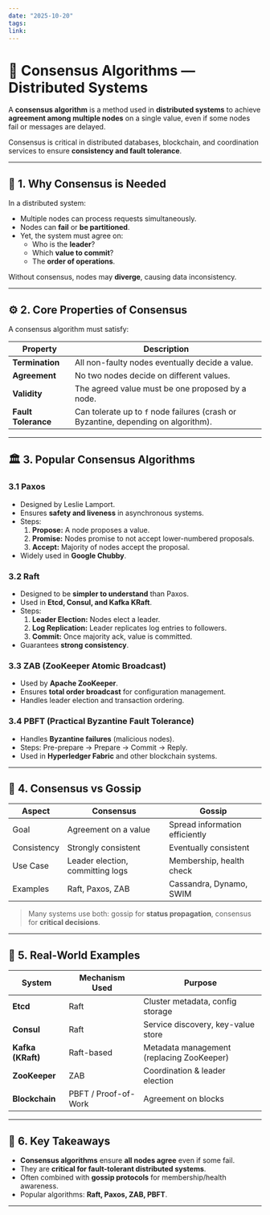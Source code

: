 ```yaml
---
date: "2025-10-20"
tags: 
link:
---
```


# 🧠 Consensus Algorithms — Distributed Systems

A **consensus algorithm** is a method used in **distributed systems** to achieve **agreement among multiple nodes** on a single value, even if some nodes fail or messages are delayed.  

Consensus is critical in distributed databases, blockchain, and coordination services to ensure **consistency and fault tolerance**.

---

## 📌 1. Why Consensus is Needed

In a distributed system:

- Multiple nodes can process requests simultaneously.
- Nodes can **fail** or **be partitioned**.
- Yet, the system must agree on:
  - Who is the **leader**?
  - Which **value to commit**?
  - The **order of operations**.

Without consensus, nodes may **diverge**, causing data inconsistency.

---

## ⚙️ 2. Core Properties of Consensus

A consensus algorithm must satisfy:

| Property | Description |
|----------|-------------|
| **Termination** | All non-faulty nodes eventually decide a value. |
| **Agreement** | No two nodes decide on different values. |
| **Validity** | The agreed value must be one proposed by a node. |
| **Fault Tolerance** | Can tolerate up to `f` node failures (crash or Byzantine, depending on algorithm). |

---

## 🏛️ 3. Popular Consensus Algorithms

### 3.1 Paxos
- Designed by Leslie Lamport.
- Ensures **safety and liveness** in asynchronous systems.
- Steps:
  1. **Propose:** A node proposes a value.
  2. **Promise:** Nodes promise to not accept lower-numbered proposals.
  3. **Accept:** Majority of nodes accept the proposal.
- Widely used in **Google Chubby**.

### 3.2 Raft
- Designed to be **simpler to understand** than Paxos.
- Used in **Etcd, Consul, and Kafka KRaft**.
- Steps:
  1. **Leader Election:** Nodes elect a leader.
  2. **Log Replication:** Leader replicates log entries to followers.
  3. **Commit:** Once majority ack, value is committed.
- Guarantees **strong consistency**.

### 3.3 ZAB (ZooKeeper Atomic Broadcast)
- Used by **Apache ZooKeeper**.
- Ensures **total order broadcast** for configuration management.
- Handles leader election and transaction ordering.

### 3.4 PBFT (Practical Byzantine Fault Tolerance)
- Handles **Byzantine failures** (malicious nodes).
- Steps: Pre-prepare → Prepare → Commit → Reply.
- Used in **Hyperledger Fabric** and other blockchain systems.

---

## 🔗 4. Consensus vs Gossip

| Aspect | Consensus | Gossip |
|--------|-----------|-------|
| Goal | Agreement on a value | Spread information efficiently |
| Consistency | Strongly consistent | Eventually consistent |
| Use Case | Leader election, committing logs | Membership, health check |
| Examples | Raft, Paxos, ZAB | Cassandra, Dynamo, SWIM |

> Many systems use both: gossip for **status propagation**, consensus for **critical decisions**.

---

## 📝 5. Real-World Examples

| System | Mechanism Used | Purpose |
|--------|----------------|---------|
| **Etcd** | Raft | Cluster metadata, config storage |
| **Consul** | Raft | Service discovery, key-value store |
| **Kafka (KRaft)** | Raft-based | Metadata management (replacing ZooKeeper) |
| **ZooKeeper** | ZAB | Coordination & leader election |
| **Blockchain** | PBFT / Proof-of-Work | Agreement on blocks |

---

## 🔧 6. Key Takeaways

- **Consensus algorithms** ensure **all nodes agree** even if some fail.  
- They are **critical for fault-tolerant distributed systems**.  
- Often combined with **gossip protocols** for membership/health awareness.  
- Popular algorithms: **Raft, Paxos, ZAB, PBFT**.  

---


